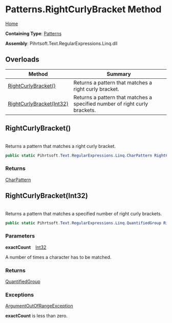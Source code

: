 # Patterns\.RightCurlyBracket Method

[Home](../../../../../../README.md)

**Containing Type**: [Patterns](../README.md)

**Assembly**: Pihrtsoft\.Text\.RegularExpressions\.Linq\.dll

## Overloads

| Method | Summary |
| ------ | ------- |
| [RightCurlyBracket()](#Pihrtsoft_Text_RegularExpressions_Linq_Patterns_RightCurlyBracket) | Returns a pattern that matches a right curly bracket\. |
| [RightCurlyBracket(Int32)](#Pihrtsoft_Text_RegularExpressions_Linq_Patterns_RightCurlyBracket_System_Int32_) | Returns a pattern that matches a specified number of right curly brackets\. |

## RightCurlyBracket\(\) <a id="Pihrtsoft_Text_RegularExpressions_Linq_Patterns_RightCurlyBracket"></a>

\
Returns a pattern that matches a right curly bracket\.

```csharp
public static Pihrtsoft.Text.RegularExpressions.Linq.CharPattern RightCurlyBracket()
```

### Returns

[CharPattern](../../CharPattern/README.md)

## RightCurlyBracket\(Int32\) <a id="Pihrtsoft_Text_RegularExpressions_Linq_Patterns_RightCurlyBracket_System_Int32_"></a>

\
Returns a pattern that matches a specified number of right curly brackets\.

```csharp
public static Pihrtsoft.Text.RegularExpressions.Linq.QuantifiedGroup RightCurlyBracket(int exactCount)
```

### Parameters

**exactCount** &ensp; [Int32](https://docs.microsoft.com/en-us/dotnet/api/system.int32)

A number of times a character has to be matched\.

### Returns

[QuantifiedGroup](../../QuantifiedGroup/README.md)

### Exceptions

[ArgumentOutOfRangeException](https://docs.microsoft.com/en-us/dotnet/api/system.argumentoutofrangeexception)

**exactCount** is less than zero\.

